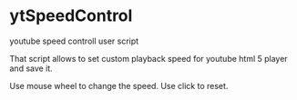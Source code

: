 # ytSpeedControl
youtube speed controll user script

That script allows to set custom playback speed for youtube html 5 player and save it.

Use mouse wheel to change the speed.
Use click to reset.
